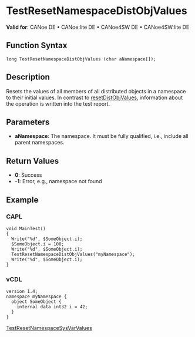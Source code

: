 # TestResetNamespaceDistObjValues

**Valid for**: CANoe DE • CANoe:lite DE • CANoe4SW DE • CANoe4SW:lite DE

## Function Syntax

```plaintext
long TestResetNamespaceDistObjValues (char aNamespace[]);
```

## Description

Resets the values of all members of all distributed objects in a namespace to their initial values. In contrast to [resetDistObjValues](../../DistributedObjects/Functions/CAPLfunctionResetDistObjValues.md), information about the operation is written into the test report.

## Parameters

- **aNamespace**: The namespace. It must be fully qualified, i.e., include all parent namespaces.

## Return Values

- **0**: Success
- **-1**: Error, e.g., namespace not found

## Example

### CAPL

```plaintext
void MainTest()
{
  Write("%d", $SomeObject.i);
  $SomeObject.i = 100;
  Write("%d", $SomeObject.i);
  TestResetNamespaceDistObjValues("myNamespace");
  Write("%d", $SomeObject.i);
}
```

### vCDL

```vcdl
version 1.4;
namespace myNamespace {
  object SomeObject {
    internal data int32 i = 42;
  }
}
```

[TestResetNamespaceSysVarValues](CAPLfunctionTestResetNamespaceSysVarValues.md)

